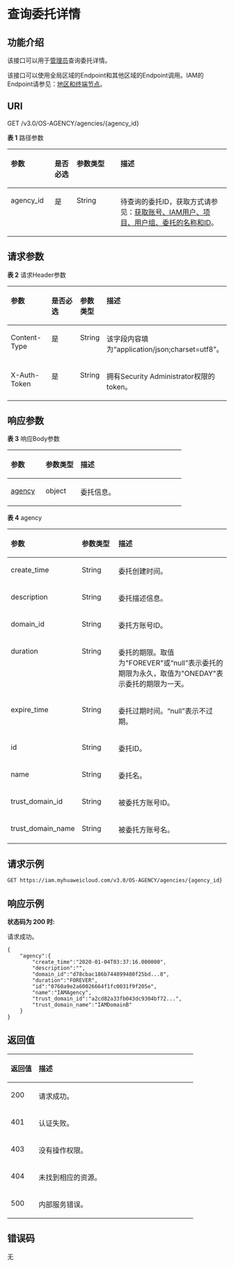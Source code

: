 # 查询委托详情<a name="iam_12_0002"></a>

## 功能介绍<a name="zh-cn_topic_0222594351_section158801471553"></a>

该接口可以用于[管理员](https://support.huaweicloud.com/usermanual-iam/iam_01_0001.html)查询委托详情。

该接口可以使用全局区域的Endpoint和其他区域的Endpoint调用。IAM的Endpoint请参见：[地区和终端节点](https://developer.huaweicloud.com/endpoint?IAM)。

## URI<a name="zh-cn_topic_0222594351_section15881144716556"></a>

GET /v3.0/OS-AGENCY/agencies/\{agency\_id\}

**表 1**  路径参数

<a name="zh-cn_topic_0222594351_table68821047165520"></a>
<table><thead align="left"><tr id="zh-cn_topic_0222594351_row28811647155518"><th class="cellrowborder" valign="top" width="20%" id="mcps1.2.5.1.1"><p id="zh-cn_topic_0222594351_p198821947145510"><a name="zh-cn_topic_0222594351_p198821947145510"></a><a name="zh-cn_topic_0222594351_p198821947145510"></a>参数</p>
</th>
<th class="cellrowborder" valign="top" width="10%" id="mcps1.2.5.1.2"><p id="zh-cn_topic_0222594351_p18884114745516"><a name="zh-cn_topic_0222594351_p18884114745516"></a><a name="zh-cn_topic_0222594351_p18884114745516"></a>是否必选</p>
</th>
<th class="cellrowborder" valign="top" width="20%" id="mcps1.2.5.1.3"><p id="zh-cn_topic_0222594351_p28841947165516"><a name="zh-cn_topic_0222594351_p28841947165516"></a><a name="zh-cn_topic_0222594351_p28841947165516"></a>参数类型</p>
</th>
<th class="cellrowborder" valign="top" width="50%" id="mcps1.2.5.1.4"><p id="zh-cn_topic_0222594351_p688564717555"><a name="zh-cn_topic_0222594351_p688564717555"></a><a name="zh-cn_topic_0222594351_p688564717555"></a>描述</p>
</th>
</tr>
</thead>
<tbody><tr id="zh-cn_topic_0222594351_row78821347135513"><td class="cellrowborder" valign="top" width="20%" headers="mcps1.2.5.1.1 "><p id="zh-cn_topic_0222594351_p58861047125517"><a name="zh-cn_topic_0222594351_p58861047125517"></a><a name="zh-cn_topic_0222594351_p58861047125517"></a>agency_id</p>
</td>
<td class="cellrowborder" valign="top" width="10%" headers="mcps1.2.5.1.2 "><p id="zh-cn_topic_0222594351_p78861247185510"><a name="zh-cn_topic_0222594351_p78861247185510"></a><a name="zh-cn_topic_0222594351_p78861247185510"></a>是</p>
</td>
<td class="cellrowborder" valign="top" width="20%" headers="mcps1.2.5.1.3 "><p id="zh-cn_topic_0222594351_p11887747195510"><a name="zh-cn_topic_0222594351_p11887747195510"></a><a name="zh-cn_topic_0222594351_p11887747195510"></a>String</p>
</td>
<td class="cellrowborder" valign="top" width="50%" headers="mcps1.2.5.1.4 "><p id="zh-cn_topic_0222594351_p4887124715552"><a name="zh-cn_topic_0222594351_p4887124715552"></a><a name="zh-cn_topic_0222594351_p4887124715552"></a>待查询的委托ID，获取方式请参见：<a href="获取账号-IAM用户-项目-用户组-委托的名称和ID.md">获取账号、IAM用户、项目、用户组、委托的名称和ID</a>。</p>
</td>
</tr>
</tbody>
</table>

## 请求参数<a name="zh-cn_topic_0222594351_section588754715518"></a>

**表 2**  请求Header参数

<a name="zh-cn_topic_0222594351_HeaderParameter"></a>
<table><thead align="left"><tr id="zh-cn_topic_0222594351_row17888247175512"><th class="cellrowborder" valign="top" width="20%" id="mcps1.2.5.1.1"><p id="zh-cn_topic_0222594351_p128891247105518"><a name="zh-cn_topic_0222594351_p128891247105518"></a><a name="zh-cn_topic_0222594351_p128891247105518"></a>参数</p>
</th>
<th class="cellrowborder" valign="top" width="20%" id="mcps1.2.5.1.2"><p id="zh-cn_topic_0222594351_p1289094713554"><a name="zh-cn_topic_0222594351_p1289094713554"></a><a name="zh-cn_topic_0222594351_p1289094713554"></a>是否必选</p>
</th>
<th class="cellrowborder" valign="top" width="10%" id="mcps1.2.5.1.3"><p id="zh-cn_topic_0222594351_p7890154765514"><a name="zh-cn_topic_0222594351_p7890154765514"></a><a name="zh-cn_topic_0222594351_p7890154765514"></a>参数类型</p>
</th>
<th class="cellrowborder" valign="top" width="50%" id="mcps1.2.5.1.4"><p id="zh-cn_topic_0222594351_p4890104713553"><a name="zh-cn_topic_0222594351_p4890104713553"></a><a name="zh-cn_topic_0222594351_p4890104713553"></a>描述</p>
</th>
</tr>
</thead>
<tbody><tr id="zh-cn_topic_0222594351_row1888164775511"><td class="cellrowborder" valign="top" width="20%" headers="mcps1.2.5.1.1 "><p id="zh-cn_topic_0222594351_p1289119471553"><a name="zh-cn_topic_0222594351_p1289119471553"></a><a name="zh-cn_topic_0222594351_p1289119471553"></a>Content-Type</p>
</td>
<td class="cellrowborder" valign="top" width="20%" headers="mcps1.2.5.1.2 "><p id="zh-cn_topic_0222594351_p1189144712552"><a name="zh-cn_topic_0222594351_p1189144712552"></a><a name="zh-cn_topic_0222594351_p1189144712552"></a>是</p>
</td>
<td class="cellrowborder" valign="top" width="10%" headers="mcps1.2.5.1.3 "><p id="zh-cn_topic_0222594351_p1489164735517"><a name="zh-cn_topic_0222594351_p1489164735517"></a><a name="zh-cn_topic_0222594351_p1489164735517"></a>String</p>
</td>
<td class="cellrowborder" valign="top" width="50%" headers="mcps1.2.5.1.4 "><p id="zh-cn_topic_0222594351_p08921147185514"><a name="zh-cn_topic_0222594351_p08921147185514"></a><a name="zh-cn_topic_0222594351_p08921147185514"></a>该字段内容填为“application/json;charset=utf8”。</p>
</td>
</tr>
<tr id="zh-cn_topic_0222594351_row4888547145510"><td class="cellrowborder" valign="top" width="20%" headers="mcps1.2.5.1.1 "><p id="zh-cn_topic_0222594351_p58929479558"><a name="zh-cn_topic_0222594351_p58929479558"></a><a name="zh-cn_topic_0222594351_p58929479558"></a>X-Auth-Token</p>
</td>
<td class="cellrowborder" valign="top" width="20%" headers="mcps1.2.5.1.2 "><p id="zh-cn_topic_0222594351_p889254710554"><a name="zh-cn_topic_0222594351_p889254710554"></a><a name="zh-cn_topic_0222594351_p889254710554"></a>是</p>
</td>
<td class="cellrowborder" valign="top" width="10%" headers="mcps1.2.5.1.3 "><p id="zh-cn_topic_0222594351_p5893124775517"><a name="zh-cn_topic_0222594351_p5893124775517"></a><a name="zh-cn_topic_0222594351_p5893124775517"></a>String</p>
</td>
<td class="cellrowborder" valign="top" width="50%" headers="mcps1.2.5.1.4 "><p id="zh-cn_topic_0222594351_p38931647115518"><a name="zh-cn_topic_0222594351_p38931647115518"></a><a name="zh-cn_topic_0222594351_p38931647115518"></a>拥有Security Administrator权限的token。</p>
</td>
</tr>
</tbody>
</table>

## 响应参数<a name="zh-cn_topic_0222594351_section489344735515"></a>

**表 3**  响应Body参数

<a name="zh-cn_topic_0222594351_responseParameter"></a>
<table><thead align="left"><tr id="zh-cn_topic_0222594351_row7894104705516"><th class="cellrowborder" valign="top" width="20%" id="mcps1.2.4.1.1"><p id="zh-cn_topic_0222594351_p198954479554"><a name="zh-cn_topic_0222594351_p198954479554"></a><a name="zh-cn_topic_0222594351_p198954479554"></a>参数</p>
</th>
<th class="cellrowborder" valign="top" width="20%" id="mcps1.2.4.1.2"><p id="zh-cn_topic_0222594351_p189520474551"><a name="zh-cn_topic_0222594351_p189520474551"></a><a name="zh-cn_topic_0222594351_p189520474551"></a>参数类型</p>
</th>
<th class="cellrowborder" valign="top" width="60%" id="mcps1.2.4.1.3"><p id="zh-cn_topic_0222594351_p78965474556"><a name="zh-cn_topic_0222594351_p78965474556"></a><a name="zh-cn_topic_0222594351_p78965474556"></a>描述</p>
</th>
</tr>
</thead>
<tbody><tr id="zh-cn_topic_0222594351_row78944473555"><td class="cellrowborder" valign="top" width="20%" headers="mcps1.2.4.1.1 "><p id="zh-cn_topic_0222594351_p188961247175519"><a name="zh-cn_topic_0222594351_p188961247175519"></a><a name="zh-cn_topic_0222594351_p188961247175519"></a><a href="#zh-cn_topic_0222594351_response_Rs121AgenciesArritem">agency</a></p>
</td>
<td class="cellrowborder" valign="top" width="20%" headers="mcps1.2.4.1.2 "><p id="zh-cn_topic_0222594351_p889664710559"><a name="zh-cn_topic_0222594351_p889664710559"></a><a name="zh-cn_topic_0222594351_p889664710559"></a>object</p>
</td>
<td class="cellrowborder" valign="top" width="60%" headers="mcps1.2.4.1.3 "><p id="zh-cn_topic_0222594351_p4897547165514"><a name="zh-cn_topic_0222594351_p4897547165514"></a><a name="zh-cn_topic_0222594351_p4897547165514"></a>委托信息。</p>
</td>
</tr>
</tbody>
</table>

**表 4**  agency

<a name="zh-cn_topic_0222594351_response_Rs121AgenciesArritem"></a>
<table><thead align="left"><tr id="zh-cn_topic_0222594351_row28983473552"><th class="cellrowborder" valign="top" width="20%" id="mcps1.2.4.1.1"><p id="zh-cn_topic_0222594351_p98991647185516"><a name="zh-cn_topic_0222594351_p98991647185516"></a><a name="zh-cn_topic_0222594351_p98991647185516"></a>参数</p>
</th>
<th class="cellrowborder" valign="top" width="20%" id="mcps1.2.4.1.2"><p id="zh-cn_topic_0222594351_p590044795516"><a name="zh-cn_topic_0222594351_p590044795516"></a><a name="zh-cn_topic_0222594351_p590044795516"></a>参数类型</p>
</th>
<th class="cellrowborder" valign="top" width="60%" id="mcps1.2.4.1.3"><p id="zh-cn_topic_0222594351_p2900247135518"><a name="zh-cn_topic_0222594351_p2900247135518"></a><a name="zh-cn_topic_0222594351_p2900247135518"></a>描述</p>
</th>
</tr>
</thead>
<tbody><tr id="zh-cn_topic_0222594351_row2898347115514"><td class="cellrowborder" valign="top" width="20%" headers="mcps1.2.4.1.1 "><p id="zh-cn_topic_0222594351_p18900747115511"><a name="zh-cn_topic_0222594351_p18900747115511"></a><a name="zh-cn_topic_0222594351_p18900747115511"></a>create_time</p>
</td>
<td class="cellrowborder" valign="top" width="20%" headers="mcps1.2.4.1.2 "><p id="zh-cn_topic_0222594351_p69011347125515"><a name="zh-cn_topic_0222594351_p69011347125515"></a><a name="zh-cn_topic_0222594351_p69011347125515"></a>String</p>
</td>
<td class="cellrowborder" valign="top" width="60%" headers="mcps1.2.4.1.3 "><p id="zh-cn_topic_0222594351_p1590134718557"><a name="zh-cn_topic_0222594351_p1590134718557"></a><a name="zh-cn_topic_0222594351_p1590134718557"></a>委托创建时间。</p>
</td>
</tr>
<tr id="zh-cn_topic_0222594351_row3898144713558"><td class="cellrowborder" valign="top" width="20%" headers="mcps1.2.4.1.1 "><p id="zh-cn_topic_0222594351_p7901204795515"><a name="zh-cn_topic_0222594351_p7901204795515"></a><a name="zh-cn_topic_0222594351_p7901204795515"></a>description</p>
</td>
<td class="cellrowborder" valign="top" width="20%" headers="mcps1.2.4.1.2 "><p id="zh-cn_topic_0222594351_p19902104795512"><a name="zh-cn_topic_0222594351_p19902104795512"></a><a name="zh-cn_topic_0222594351_p19902104795512"></a>String</p>
</td>
<td class="cellrowborder" valign="top" width="60%" headers="mcps1.2.4.1.3 "><p id="zh-cn_topic_0222594351_p790284795516"><a name="zh-cn_topic_0222594351_p790284795516"></a><a name="zh-cn_topic_0222594351_p790284795516"></a>委托描述信息。</p>
</td>
</tr>
<tr id="zh-cn_topic_0222594351_row11898947135513"><td class="cellrowborder" valign="top" width="20%" headers="mcps1.2.4.1.1 "><p id="zh-cn_topic_0222594351_p890284719553"><a name="zh-cn_topic_0222594351_p890284719553"></a><a name="zh-cn_topic_0222594351_p890284719553"></a>domain_id</p>
</td>
<td class="cellrowborder" valign="top" width="20%" headers="mcps1.2.4.1.2 "><p id="zh-cn_topic_0222594351_p1290314717555"><a name="zh-cn_topic_0222594351_p1290314717555"></a><a name="zh-cn_topic_0222594351_p1290314717555"></a>String</p>
</td>
<td class="cellrowborder" valign="top" width="60%" headers="mcps1.2.4.1.3 "><p id="zh-cn_topic_0222594351_p690316475555"><a name="zh-cn_topic_0222594351_p690316475555"></a><a name="zh-cn_topic_0222594351_p690316475555"></a>委托方账号ID。</p>
</td>
</tr>
<tr id="zh-cn_topic_0222594351_row789874715554"><td class="cellrowborder" valign="top" width="20%" headers="mcps1.2.4.1.1 "><p id="zh-cn_topic_0222594351_p590384712555"><a name="zh-cn_topic_0222594351_p590384712555"></a><a name="zh-cn_topic_0222594351_p590384712555"></a>duration</p>
</td>
<td class="cellrowborder" valign="top" width="20%" headers="mcps1.2.4.1.2 "><p id="zh-cn_topic_0222594351_p1890424715519"><a name="zh-cn_topic_0222594351_p1890424715519"></a><a name="zh-cn_topic_0222594351_p1890424715519"></a>String</p>
</td>
<td class="cellrowborder" valign="top" width="60%" headers="mcps1.2.4.1.3 "><p id="zh-cn_topic_0222594351_p13905047145515"><a name="zh-cn_topic_0222594351_p13905047145515"></a><a name="zh-cn_topic_0222594351_p13905047145515"></a>委托的期限。取值为"FOREVER"或“null”表示委托的期限为永久，取值为"ONEDAY"表示委托的期限为一天。</p>
</td>
</tr>
<tr id="zh-cn_topic_0222594351_row19898647155513"><td class="cellrowborder" valign="top" width="20%" headers="mcps1.2.4.1.1 "><p id="zh-cn_topic_0222594351_p159051747195518"><a name="zh-cn_topic_0222594351_p159051747195518"></a><a name="zh-cn_topic_0222594351_p159051747195518"></a>expire_time</p>
</td>
<td class="cellrowborder" valign="top" width="20%" headers="mcps1.2.4.1.2 "><p id="zh-cn_topic_0222594351_p7905124711554"><a name="zh-cn_topic_0222594351_p7905124711554"></a><a name="zh-cn_topic_0222594351_p7905124711554"></a>String</p>
</td>
<td class="cellrowborder" valign="top" width="60%" headers="mcps1.2.4.1.3 "><p id="zh-cn_topic_0222594351_p99062047195514"><a name="zh-cn_topic_0222594351_p99062047195514"></a><a name="zh-cn_topic_0222594351_p99062047195514"></a>委托过期时间。“null”表示不过期。</p>
</td>
</tr>
<tr id="zh-cn_topic_0222594351_row389813479550"><td class="cellrowborder" valign="top" width="20%" headers="mcps1.2.4.1.1 "><p id="zh-cn_topic_0222594351_p13906047115520"><a name="zh-cn_topic_0222594351_p13906047115520"></a><a name="zh-cn_topic_0222594351_p13906047115520"></a>id</p>
</td>
<td class="cellrowborder" valign="top" width="20%" headers="mcps1.2.4.1.2 "><p id="zh-cn_topic_0222594351_p17906154718552"><a name="zh-cn_topic_0222594351_p17906154718552"></a><a name="zh-cn_topic_0222594351_p17906154718552"></a>String</p>
</td>
<td class="cellrowborder" valign="top" width="60%" headers="mcps1.2.4.1.3 "><p id="zh-cn_topic_0222594351_p49071147185511"><a name="zh-cn_topic_0222594351_p49071147185511"></a><a name="zh-cn_topic_0222594351_p49071147185511"></a>委托ID。</p>
</td>
</tr>
<tr id="zh-cn_topic_0222594351_row12898347175516"><td class="cellrowborder" valign="top" width="20%" headers="mcps1.2.4.1.1 "><p id="zh-cn_topic_0222594351_p79078471555"><a name="zh-cn_topic_0222594351_p79078471555"></a><a name="zh-cn_topic_0222594351_p79078471555"></a>name</p>
</td>
<td class="cellrowborder" valign="top" width="20%" headers="mcps1.2.4.1.2 "><p id="zh-cn_topic_0222594351_p1790754717550"><a name="zh-cn_topic_0222594351_p1790754717550"></a><a name="zh-cn_topic_0222594351_p1790754717550"></a>String</p>
</td>
<td class="cellrowborder" valign="top" width="60%" headers="mcps1.2.4.1.3 "><p id="zh-cn_topic_0222594351_p1390884735512"><a name="zh-cn_topic_0222594351_p1390884735512"></a><a name="zh-cn_topic_0222594351_p1390884735512"></a>委托名。</p>
</td>
</tr>
<tr id="zh-cn_topic_0222594351_row178988477553"><td class="cellrowborder" valign="top" width="20%" headers="mcps1.2.4.1.1 "><p id="zh-cn_topic_0222594351_p9908124725518"><a name="zh-cn_topic_0222594351_p9908124725518"></a><a name="zh-cn_topic_0222594351_p9908124725518"></a>trust_domain_id</p>
</td>
<td class="cellrowborder" valign="top" width="20%" headers="mcps1.2.4.1.2 "><p id="zh-cn_topic_0222594351_p39081147145517"><a name="zh-cn_topic_0222594351_p39081147145517"></a><a name="zh-cn_topic_0222594351_p39081147145517"></a>String</p>
</td>
<td class="cellrowborder" valign="top" width="60%" headers="mcps1.2.4.1.3 "><p id="zh-cn_topic_0222594351_p1990954719553"><a name="zh-cn_topic_0222594351_p1990954719553"></a><a name="zh-cn_topic_0222594351_p1990954719553"></a>被委托方账号ID。</p>
</td>
</tr>
<tr id="zh-cn_topic_0222594351_row1089824705511"><td class="cellrowborder" valign="top" width="20%" headers="mcps1.2.4.1.1 "><p id="zh-cn_topic_0222594351_p2909204755516"><a name="zh-cn_topic_0222594351_p2909204755516"></a><a name="zh-cn_topic_0222594351_p2909204755516"></a>trust_domain_name</p>
</td>
<td class="cellrowborder" valign="top" width="20%" headers="mcps1.2.4.1.2 "><p id="zh-cn_topic_0222594351_p16909174718559"><a name="zh-cn_topic_0222594351_p16909174718559"></a><a name="zh-cn_topic_0222594351_p16909174718559"></a>String</p>
</td>
<td class="cellrowborder" valign="top" width="60%" headers="mcps1.2.4.1.3 "><p id="zh-cn_topic_0222594351_p16910247105513"><a name="zh-cn_topic_0222594351_p16910247105513"></a><a name="zh-cn_topic_0222594351_p16910247105513"></a>被委托方账号名。</p>
</td>
</tr>
</tbody>
</table>

## 请求示例<a name="zh-cn_topic_0222594351_section391054715519"></a>

```
GET https://iam.myhuaweicloud.com/v3.0/OS-AGENCY/agencies/{agency_id}
```

## 响应示例<a name="zh-cn_topic_0222594351_section8911174735518"></a>

**状态码为 200 时:**

请求成功。

```
{
	"agency":{
		"create_time":"2020-01-04T03:37:16.000000",
		"description":"",
		"domain_id":"d78cbac186b744899480f25bd...8",
		"duration":"FOREVER",
		"id":"0760a9e2a60026664f1fc0031f9f205e",
		"name":"IAMAgency",
		"trust_domain_id":"a2cd82a33fb043dc9304bf72...",
		"trust_domain_name":"IAMDomainB"
	}
}
```

## 返回值<a name="zh-cn_topic_0222594351_section139142047185519"></a>

<a name="zh-cn_topic_0222594351_table1483"></a>
<table><thead align="left"><tr id="zh-cn_topic_0222594351_row4915547135520"><th class="cellrowborder" valign="top" width="15%" id="mcps1.1.3.1.1"><p id="zh-cn_topic_0222594351_p17916204725510"><a name="zh-cn_topic_0222594351_p17916204725510"></a><a name="zh-cn_topic_0222594351_p17916204725510"></a>返回值</p>
</th>
<th class="cellrowborder" valign="top" width="85%" id="mcps1.1.3.1.2"><p id="zh-cn_topic_0222594351_p1291694745520"><a name="zh-cn_topic_0222594351_p1291694745520"></a><a name="zh-cn_topic_0222594351_p1291694745520"></a>描述</p>
</th>
</tr>
</thead>
<tbody><tr id="zh-cn_topic_0222594351_row491544795518"><td class="cellrowborder" valign="top" width="15%" headers="mcps1.1.3.1.1 "><p id="zh-cn_topic_0222594351_p169171747185512"><a name="zh-cn_topic_0222594351_p169171747185512"></a><a name="zh-cn_topic_0222594351_p169171747185512"></a>200</p>
</td>
<td class="cellrowborder" valign="top" width="85%" headers="mcps1.1.3.1.2 "><p id="zh-cn_topic_0222594351_p39171747205516"><a name="zh-cn_topic_0222594351_p39171747205516"></a><a name="zh-cn_topic_0222594351_p39171747205516"></a>请求成功。</p>
</td>
</tr>
<tr id="zh-cn_topic_0222594351_row8915154765513"><td class="cellrowborder" valign="top" width="15%" headers="mcps1.1.3.1.1 "><p id="zh-cn_topic_0222594351_p1191716479554"><a name="zh-cn_topic_0222594351_p1191716479554"></a><a name="zh-cn_topic_0222594351_p1191716479554"></a>401</p>
</td>
<td class="cellrowborder" valign="top" width="85%" headers="mcps1.1.3.1.2 "><p id="zh-cn_topic_0222594351_p1691884712551"><a name="zh-cn_topic_0222594351_p1691884712551"></a><a name="zh-cn_topic_0222594351_p1691884712551"></a>认证失败。</p>
</td>
</tr>
<tr id="zh-cn_topic_0222594351_row491584716557"><td class="cellrowborder" valign="top" width="15%" headers="mcps1.1.3.1.1 "><p id="zh-cn_topic_0222594351_p8918147105517"><a name="zh-cn_topic_0222594351_p8918147105517"></a><a name="zh-cn_topic_0222594351_p8918147105517"></a>403</p>
</td>
<td class="cellrowborder" valign="top" width="85%" headers="mcps1.1.3.1.2 "><p id="zh-cn_topic_0222594351_p79181747105515"><a name="zh-cn_topic_0222594351_p79181747105515"></a><a name="zh-cn_topic_0222594351_p79181747105515"></a>没有操作权限。</p>
</td>
</tr>
<tr id="zh-cn_topic_0222594351_row14915184710552"><td class="cellrowborder" valign="top" width="15%" headers="mcps1.1.3.1.1 "><p id="zh-cn_topic_0222594351_p209194472555"><a name="zh-cn_topic_0222594351_p209194472555"></a><a name="zh-cn_topic_0222594351_p209194472555"></a>404</p>
</td>
<td class="cellrowborder" valign="top" width="85%" headers="mcps1.1.3.1.2 "><p id="zh-cn_topic_0222594351_p8919154715519"><a name="zh-cn_topic_0222594351_p8919154715519"></a><a name="zh-cn_topic_0222594351_p8919154715519"></a>未找到相应的资源。</p>
</td>
</tr>
<tr id="zh-cn_topic_0222594351_row2916147135513"><td class="cellrowborder" valign="top" width="15%" headers="mcps1.1.3.1.1 "><p id="zh-cn_topic_0222594351_p191984715519"><a name="zh-cn_topic_0222594351_p191984715519"></a><a name="zh-cn_topic_0222594351_p191984715519"></a>500</p>
</td>
<td class="cellrowborder" valign="top" width="85%" headers="mcps1.1.3.1.2 "><p id="zh-cn_topic_0222594351_p292074765516"><a name="zh-cn_topic_0222594351_p292074765516"></a><a name="zh-cn_topic_0222594351_p292074765516"></a>内部服务错误。</p>
</td>
</tr>
</tbody>
</table>

## 错误码<a name="zh-cn_topic_0222594351_section19920114755518"></a>

无

